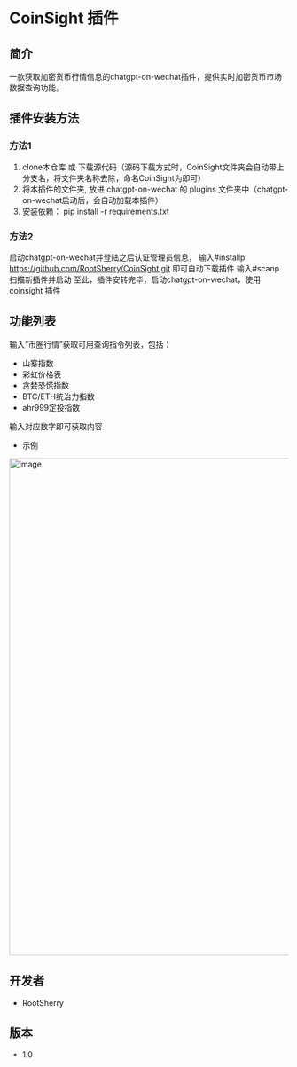 # CoinSight 插件

## 简介
一款获取加密货币行情信息的chatgpt-on-wechat插件，提供实时加密货币市场数据查询功能。

## 插件安装方法
### 方法1
1. clone本仓库 或 下载源代码（源码下载方式时，CoinSight文件夹会自动带上分支名，将文件夹名称去除，命名CoinSight为即可）
2. 将本插件的文件夹, 放进 chatgpt-on-wechat 的 plugins 文件夹中（chatgpt-on-wechat启动后，会自动加载本插件）
3. 安装依赖：
   pip install -r requirements.txt
### 方法2
启动chatgpt-on-wechat并登陆之后认证管理员信息，
输入#installp https://github.com/RootSherry/CoinSight.git 即可自动下载插件
输入#scanp 扫描新插件并启动
至此，插件安转完毕，启动chatgpt-on-wechat，使用 coinsight 插件

## 功能列表
输入“币圈行情”获取可用查询指令列表，包括：
- 山寨指数
- 彩虹价格表
- 贪婪恐慌指数
- BTC/ETH统治力指数
- ahr999定投指数

输入对应数字即可获取内容

- 示例
<img width="897" alt="image" src="https://github.com/RootSherry/CoinSight/assets/121684306/7b764781-9b18-40a8-89de-bbc853c74c99">

## 开发者
- RootSherry

## 版本
- 1.0


